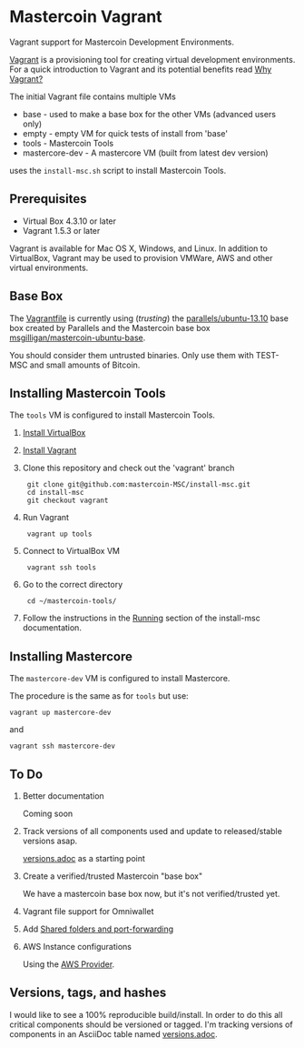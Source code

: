 Mastercoin Vagrant
==================

Vagrant support for Mastercoin Development Environments.

[Vagrant](http://www.vagrantup.com) is a provisioning tool for creating virtual development environments. For a quick introduction to Vagrant and its potential benefits read [Why Vagrant?](http://docs.vagrantup.com/v2/why-vagrant/index.html)

The initial Vagrant file contains multiple VMs

* base - used to make a base box for the other VMs (advanced users only)
* empty - empty VM for quick tests of install from 'base'
* tools - Mastercoin Tools
* mastercore-dev - A mastercore VM (built from latest dev version)

uses the ```install-msc.sh``` script to install Mastercoin Tools.

Prerequisites
-------------

* Virtual Box 4.3.10 or later
* Vagrant 1.5.3 or later

Vagrant is available for Mac OS X, Windows, and  Linux. In addition to VirtualBox, Vagrant may be used to provision VMWare, AWS and other virtual environments.

Base Box
--------

The [Vagrantfile](Vagrantfile) is currently using (*trusting*) the [parallels/ubuntu-13.10](https://vagrantcloud.com/parallels/ubuntu-13.10) base box created by Parallels and the Mastercoin base box [msgilligan/mastercoin-ubuntu-base](https://vagrantcloud.com/msgilligan/mastercoin-ubuntu-base).

You should consider them untrusted binaries. Only use them with TEST-MSC and small amounts of Bitcoin.

Installing Mastercoin Tools
---------------------------

The ```tools``` VM is configured to install Mastercoin Tools.

1. [Install VirtualBox](https://www.virtualbox.org/manual/ch02.html)
1. [Install Vagrant](http://docs.vagrantup.com/v2/installation/)
1. Clone this repository and check out the 'vagrant' branch

        git clone git@github.com:mastercoin-MSC/install-msc.git
        cd install-msc
        git checkout vagrant

1. Run Vagrant

        vagrant up tools

1. Connect to VirtualBox VM

        vagrant ssh tools

1. Go to the correct directory

        cd ~/mastercoin-tools/

1. Follow the instructions in the [Running](http://mastercoin-tools-installer.readthedocs.org/en/latest/pages/running.html) section of the install-msc documentation.

Installing Mastercore
---------------------

The ```mastercore-dev``` VM is configured to install Mastercore.

The procedure is the same as for ```tools``` but use:

    vagrant up mastercore-dev

and

    vagrant ssh mastercore-dev



To Do
-----

1. Better documentation

    Coming soon

1. Track versions of all components used and update to released/stable versions asap.

    [versions.adoc](versions.adoc) as a starting point

1. Create a verified/trusted Mastercoin "base box"

    We have a mastercoin base box now, but it's not verified/trusted yet.

1. Vagrant file support for Omniwallet
1. Add [Shared folders and port-forwarding](http://pastie.org/9083315)
1. AWS Instance configurations

    Using the [AWS Provider](https://github.com/mitchellh/vagrant-aws).



Versions, tags, and hashes
--------------------------

I would like to see a 100% reproducible build/install. In order to do this all critical components should be versioned or tagged. I'm tracking versions of components in an AsciiDoc table named [versions.adoc](versions.adoc).
